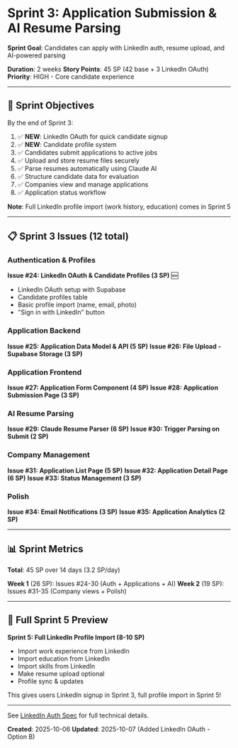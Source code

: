 # Sprint 3: Application Submission & AI Resume Parsing

**Sprint Goal**: Candidates can apply with LinkedIn auth, resume upload, and AI-powered parsing

**Duration**: 2 weeks
**Story Points**: 45 SP (42 base + 3 LinkedIn OAuth)
**Priority**: HIGH - Core candidate experience

---

## 🎯 Sprint Objectives

By the end of Sprint 3:
1. ✅ **NEW**: LinkedIn OAuth for quick candidate signup
2. ✅ **NEW**: Candidate profile system
3. ✅ Candidates submit applications to active jobs
4. ✅ Upload and store resume files securely
5. ✅ Parse resumes automatically using Claude AI
6. ✅ Structure candidate data for evaluation
7. ✅ Companies view and manage applications
8. ✅ Application status workflow

**Note**: Full LinkedIn profile import (work history, education) comes in Sprint 5

---

## 📋 Sprint 3 Issues (12 total)

### Authentication & Profiles

**Issue #24: LinkedIn OAuth & Candidate Profiles (3 SP)** 🆕
- LinkedIn OAuth setup with Supabase
- Candidate profiles table
- Basic profile import (name, email, photo)
- "Sign in with LinkedIn" button

### Application Backend

**Issue #25: Application Data Model & API (5 SP)**
**Issue #26: File Upload - Supabase Storage (3 SP)**

### Application Frontend

**Issue #27: Application Form Component (4 SP)**
**Issue #28: Application Submission Page (3 SP)**

### AI Resume Parsing

**Issue #29: Claude Resume Parser (6 SP)**
**Issue #30: Trigger Parsing on Submit (2 SP)**

### Company Management

**Issue #31: Application List Page (5 SP)**
**Issue #32: Application Detail Page (6 SP)**
**Issue #33: Status Management (3 SP)**

### Polish

**Issue #34: Email Notifications (3 SP)**
**Issue #35: Application Analytics (2 SP)**

---

## 📊 Sprint Metrics

**Total**: 45 SP over 14 days (3.2 SP/day)

**Week 1** (26 SP): Issues #24-30 (Auth + Applications + AI)
**Week 2** (19 SP): Issues #31-35 (Company views + Polish)

---

## 🔗 Full Sprint 5 Preview

**Sprint 5: Full LinkedIn Profile Import (8-10 SP)**
- Import work experience from LinkedIn
- Import education from LinkedIn
- Import skills from LinkedIn
- Make resume upload optional
- Profile sync & updates

This gives users LinkedIn signup in Sprint 3, full profile import in Sprint 5!

---

See [LinkedIn Auth Spec](./LINKEDIN_AUTH_SPEC.md) for full technical details.

**Created**: 2025-10-06
**Updated**: 2025-10-07 (Added LinkedIn OAuth - Option B)

